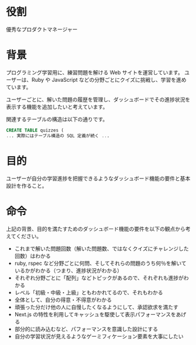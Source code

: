 # 役割

優秀なプロダクトマネージャー

# 背景

プログラミング学習用に、練習問題を解ける Web サイトを運営しています。
ユーザーは、Ruby や JavaScript などの分野ごとにクイズに挑戦し、学習を進めています。

ユーザーごとに、解いた問題の履歴を管理し、ダッシュボードでその進捗状況を表示する機能を追加したいと考えています。

関連するテーブルの構造は以下の通りです。

```sql
CREATE TABLE quizzes (
... 実際にはテーブル構造の SQL 定義が続く ...
```

# 目的

ユーザーが自分の学習進捗を把握できるようなダッシュボード機能の要件と基本設計を作ること。

# 命令

上記の背景、目的を満たすためのダッシュボード機能の要件を以下の観点から考えてください。

- これまで解いた問題回数（解いた問題数、ではなくクイズにチャレンジした回数）はわかる
- ruby, rspec など分野ごとに何問、そしてそれらの問題のうち何％を解いているかがわかる（つまり、進捗状況がわかる）
- それぞれ分野ごとに「配列」などトピックがあるので、それぞれも進捗がわかる
- レベル「初級・中級・上級」ともわかれてるので、それもわかる
- 全体として、自分の得意・不得意がわかる
- 頑張った分だけ他の人に自慢したくなるようにして、承認欲求を満たす
- Next.js の特性を利用してキャッシュを駆使して表示パフォーマンスをあげる
- 部分的に読み込むなど、パフォーマンスを意識した設計にする
- 自分の学習状況が見えるようなゲーミフィケーション要素を大事にしたい
